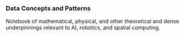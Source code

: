 ### Data Concepts and Patterns

Notebook of mathematical, physical, and other theoretical and dense underpinnings relevant to AI, robotics, and spatial computing.  